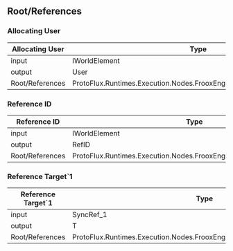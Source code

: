 <!-----------------------------------------------------------------------+
 ! This file has been generated using a script. Do not edit it manually. !
 ! Edit the individual node pages instead.                               !
 +----------------------------------------------------------------------->

## Root/References

### Allocating User

<!-- ProtofluxNode:start -->
| Allocating User | Type | Label |
| --- | ---- | ----- |
| input | IWorldElement | Element |
| output | User | * |
| Root/References | ProtoFlux.Runtimes.Execution.Nodes.FrooxEngine.References.AllocatingUser |  |
<!-- ProtofluxNode:end -->


### Reference ID

<!-- ProtofluxNode:start -->
| Reference ID | Type | Label |
| --- | ---- | ----- |
| input | IWorldElement | Element |
| output | RefID | * |
| Root/References | ProtoFlux.Runtimes.Execution.Nodes.FrooxEngine.References.ReferenceID |  |
<!-- ProtofluxNode:end -->


### Reference Target\`1

<!-- ProtofluxNode:start -->
| Reference Target\`1 | Type | Label |
| --- | ---- | ----- |
| input | SyncRef_1 | Reference |
| output | T | * |
| Root/References | ProtoFlux.Runtimes.Execution.Nodes.FrooxEngine.References.ReferenceTarget\`1 |  |
<!-- ProtofluxNode:end -->


